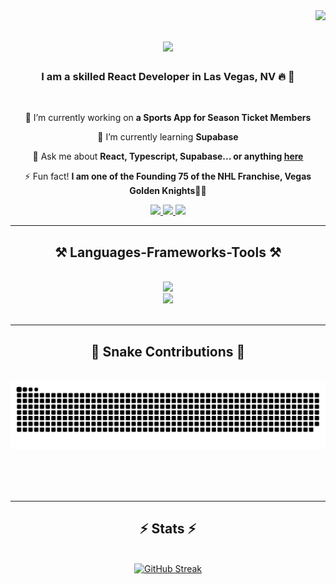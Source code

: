 <img align="right" src="https://visitor-badge.laobi.icu/badge?page_id=Bay102.Bay102" />

<h1 align="center">
    <img src="https://readme-typing-svg.herokuapp.com/?font=Righteous&size=35&center=true&vCenter=true&width=500&height=70&duration=4000&lines=Hi+There!+👋;+I'm+Zak+Bay!;" />
</h1>

<h3 align="center">I am a skilled React Developer in Las Vegas, NV 🔥 🌵</h3>

<br/>

<div align="center">
 
 🔭 I’m currently working on **a Sports App for Season Ticket Members**
 
 🌱 I’m currently learning **Supabase**

💬 Ask me about **React, Typescript, Supabase... or anything [here](https://github.com/bay102/bay102/issues)**

⚡ Fun fact! **I am one of the Founding 75 of the NHL Franchise, Vegas Golden Knights🏒🥅**

 </div>
 
<div align="center"> 
  <a href="mailto:bayscodes@gmail.com">
    <img src="https://img.shields.io/badge/Gmail-333333?style=for-the-badge&logo=gmail&logoColor=red" />
  </a>
  <a href="https://linkedin.com/in/zakbay/">
    <img src="https://img.shields.io/badge/LinkedIn-0077B5?style=for-the-badge&logo=linkedin&logoColor=white" />
  </a>
  <a href="https://codebay.tech" target="_blank">
     <img src="https://img.shields.io/badge/Portfolio-FF5722?style=for-the-badge&logo=todoist&logoColor=white" /> <!-- sqlite, safari, google-chrome are other good icon options -->
  </a>
</div>

 <hr/>
 
<h2 align="center">⚒️ Languages-Frameworks-Tools ⚒️</h2>
<br/>
<div align="center">
    <img src="https://skillicons.dev/icons?i=react,bootstrap,tailwind,html,css,vscode,github,figma,git" />
    <br/>
    <img src="https://skillicons.dev/icons?i=nodejs,javascript,typescript,express,firebase,mongodb,nextjs,mysql" />
    <br>
</div>

<br/>
<hr/>

<div align="center">
  <h2>🐍 Snake Contributions 🐍</h2>
  <br>
  <img alt="snake eating my contributions" src="https://raw.githubusercontent.com/bay102/bay102/output/github-contribution-grid-snake.svg" />
  
  <br/><br/><br/>
</div>

<hr/>

<h2 align="center">⚡ Stats ⚡</h2>
<br>

<div align=center>
<a href="https://git.io/streak-stats"><img src="https://streak-stats.demolab.com?user=bay102&theme=dark" alt="GitHub Streak" /></a>
 
  <br/>

</div>

